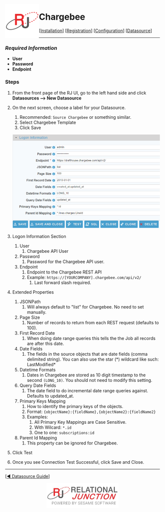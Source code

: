  <a href="http://www.sesamesoftware.com"><img align=left src="../images/RJOrbit110x110.png"></img></a>

[comment]: # (Change Heading to reflect Datasource)

#  Chargebee

[comment]: # (Leave Nav BAR untouched)

[[Installation](../guides/installguide.md)] [[Registration](../guides/RegistrationGuide.md)] [[Configuration](../guides/configurationGuide.md)] [[Datasource](../guides/DatasourceGuide.md)]

---

[comment]: # (Leave Or Alter Required info as needed)

### *Required Information*

* **User**
* **Password**
* **Endpoint**

### Steps

[comment]: # (step 1 is common to all Datasources)
[comment]: # (Step 2.1and 2.2 should be adjusted for Data Source specific)
[comment]: # (Step 3 should be Image of the datasource you can add the screenshot to the images folder or create a placeholder like {image of datasource screen})
[comment]: # (adjust step 4 and below as needed)

1. From the front page of the RJ UI, go to the left hand side and click **Datasources --> New Datasource**

2. On the next screen, choose a label for your Datasource.
	1. Recommended: `Source Chargebee` or something similar.
	2. Select Chargebee Template
	3. Click Save
   
   ![Chargebee Datasource](../images/Chargebee.png)

3. Logon Information Section
   1. User
      1. Chargebee API User
   2. Password
      1. Password for the Chargebee API user.
   3. Endpoint
      1. Endpoint to the Chargebee REST API 
      2. Example: `https://[YOURCOMPANY].chargebee.com/api/v2/` 
         1.  Last forward slash required.
   
4. Extended Properties
   1. JSONPath
      1. Will always default to "list" for Chargebee. No need to set manually.
   2. Page Size
      1. Number of records to return from each REST request (defaults to 100).
   3. First Record Date
      1. When doing date range queries this tells the the Job all records are after this date.
   4. Date Fields
      1. The fields in the source objects that are date fields (comma delimited string). You can also use the star (\*) wildcard like such: LastModified\*
   5.  Datetime Formats
       1.  Dates in Chargebee are stored as 10 digit timestamp to the second `(LONG_10)`. You should not need to modify this setting. 
   6.  Query Date Fields
       1.  The date field to do incremental date range queries against. Defaults to updated_at.
   7.  Primary Keys Mapping
       1.  How to identify the primary keys of the objects. 
       2.  Format: `{objectName}:{fieldName},{objectName2}:{fieldName2}`
       3.  Examples:
           1.  All Primary Key Mappings are Case Sensitive.
           2.  With Wilcard: `*.id`
           3.  One to one: `subscriptions:id`
   8.  Parent Id Mapping
       1.  This property can be ignored for Chargebee.
5. Click Test
6. Once you see Connection Test Successful, click Save and Close.

---

[[&#9664; Datasource Guide](../guides/DatasourceGuide.md)]

<p align="center" >  <a href="http://www.sesamesoftware.com"><img align=center src="../images/poweredBy.png" height="80px"></img></a> </p>
